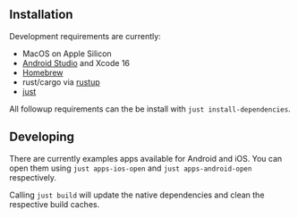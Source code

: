 ## Installation

Development requirements are currently:

- MacOS on Apple Silicon
- [Android Studio](https://developer.android.com/studio) and Xcode 16
- [Homebrew](https://brew.sh/)
- rust/cargo via [rustup](https://rustup.rs/)
- [just](https://just.systems/man/en/introduction.html)

All followup requirements can the be install with `just install-dependencies`.

## Developing

There are currently examples apps available for Android and iOS. You can open them using `just apps-ios-open` and `just apps-android-open` respectively.

Calling `just build` will update the native dependencies and clean the respective build caches.
